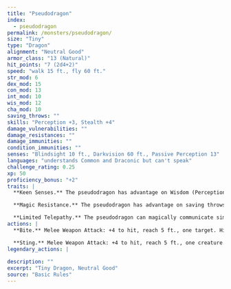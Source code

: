 ```yaml
---
title: "Pseudodragon"
index:
  - pseudodragon
permalink: /monsters/pseudodragon/
size: "Tiny"
type: "Dragon"
alignment: "Neutral Good"
armor_class: "13 (Natural)"
hit_points: "7 (2d4+2)"
speed: "walk 15 ft., fly 60 ft."
str_mod: 6
dex_mod: 15
con_mod: 13
int_mod: 10
wis_mod: 12
cha_mod: 10
saving_throws: ""
skills: "Perception +3, Stealth +4"
damage_vulnerabilities: ""
damage_resistances: ""
damage_immunities: ""
condition_immunities: ""
senses: "Blindsight 10 ft., Darkvision 60 ft., Passive Perception 13"
languages: "understands Common and Draconic but can't speak"
challenge_rating: 0.25
xp: 50
proficiency_bonus: "+2"
traits: |
  **Keen Senses.** The pseudodragon has advantage on Wisdom (Perception) checks that rely on sight, hearing, or smell.

  **Magic Resistance.** The pseudodragon has advantage on saving throws against spells and other magical effects.

  **Limited Telepathy.** The pseudodragon can magically communicate simple ideas, emotions, and images telepathically with any creature within 100 ft. of it that can understand a language.
actions: |
  **Bite.** Melee Weapon Attack: +4 to hit, reach 5 ft., one target. Hit: 4 (1d4 + 2) piercing damage.

  **Sting.** Melee Weapon Attack: +4 to hit, reach 5 ft., one creature. Hit: 4 (1d4 + 2) piercing damage, and the target must succeed on a DC 11 Constitution saving throw or become poisoned for 1 hour. If the saving throw fails by 5 or more, the target falls unconscious for the same duration, or until it takes damage or another creature uses an action to shake it awake.  
legendary_actions: |
  
description: ""
excerpt: "Tiny Dragon, Neutral Good"
source: "Basic Rules"
---
```

